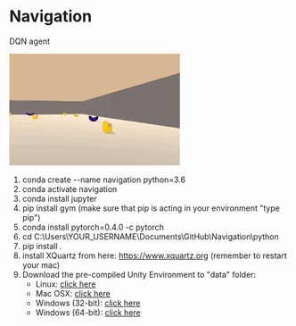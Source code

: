 # Navigation
DQN agent

<img src="img/banana-collector.gif" height="200">

1. conda create --name navigation python=3.6
2. conda activate navigation
3. conda install jupyter
4. pip install gym
   (make sure that pip is acting in your environment "type pip")
5. conda install pytorch=0.4.0 -c pytorch
6. cd C:\Users\YOUR_USERNAME\Documents\GitHub\Navigation\python
7. pip install .
8. install XQuartz from here: https://www.xquartz.org
   (remember to restart your mac)
9. Download the pre-compiled Unity Environment to "data" folder:
    - Linux: [click here](https://s3-us-west-1.amazonaws.com/udacity-drlnd/P1/Banana/Banana_Linux.zip)
    - Mac OSX: [click here](https://s3-us-west-1.amazonaws.com/udacity-drlnd/P1/Banana/Banana.app.zip)
    - Windows (32-bit): [click here](https://s3-us-west-1.amazonaws.com/udacity-drlnd/P1/Banana/Banana_Windows_x86.zip)
    - Windows (64-bit): [click here](https://s3-us-west-1.amazonaws.com/udacity-drlnd/P1/Banana/Banana_Windows_x86_64.zip)